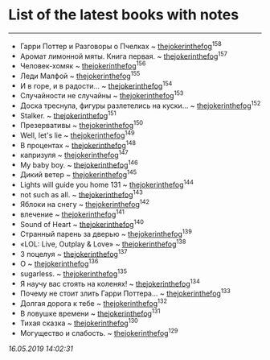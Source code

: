 # List of the latest books with notes
---

* Гарри Поттер и Разговоры о Пчелках ~ [thejokerinthefog](users/317/317244423-vkontakte)<sup>158</sup>
* Аромат лимонной мяты. Книга первая. ~ [thejokerinthefog](users/317/317244423-vkontakte)<sup>157</sup>
* Человек-хомяк ~ [thejokerinthefog](users/317/317244423-vkontakte)<sup>156</sup>
* Леди Малфой ~ [thejokerinthefog](users/317/317244423-vkontakte)<sup>155</sup>
* И в горе, и в радости... ~ [thejokerinthefog](users/317/317244423-vkontakte)<sup>154</sup>
* Случайности не случайны ~ [thejokerinthefog](users/317/317244423-vkontakte)<sup>153</sup>
* Доска треснула, фигуры разлетелись на куски... ~ [thejokerinthefog](users/317/317244423-vkontakte)<sup>152</sup>
* Stalker. ~ [thejokerinthefog](users/317/317244423-vkontakte)<sup>151</sup>
* Презервативы ~ [thejokerinthefog](users/317/317244423-vkontakte)<sup>150</sup>
* Well, let's lie ~ [thejokerinthefog](users/317/317244423-vkontakte)<sup>149</sup>
* В процентах ~ [thejokerinthefog](users/317/317244423-vkontakte)<sup>148</sup>
* капризуля ~ [thejokerinthefog](users/317/317244423-vkontakte)<sup>147</sup>
* My baby boy. ~ [thejokerinthefog](users/317/317244423-vkontakte)<sup>146</sup>
* Дикий ветер ~ [thejokerinthefog](users/317/317244423-vkontakte)<sup>145</sup>
* Lights will guide you home 131 ~ [thejokerinthefog](users/317/317244423-vkontakte)<sup>144</sup>
* not such as all. ~ [thejokerinthefog](users/317/317244423-vkontakte)<sup>143</sup>
* Яблоки на снегу ~ [thejokerinthefog](users/317/317244423-vkontakte)<sup>142</sup>
* влечение ~ [thejokerinthefog](users/317/317244423-vkontakte)<sup>141</sup>
* Sound of Heart ~ [thejokerinthefog](users/317/317244423-vkontakte)<sup>140</sup>
* Странный парень за дверью ~ [thejokerinthefog](users/317/317244423-vkontakte)<sup>139</sup>
* «LOL: Live, Outplay & Love» ~ [thejokerinthefog](users/317/317244423-vkontakte)<sup>138</sup>
* 3 поцелуя ~ [thejokerinthefog](users/317/317244423-vkontakte)<sup>137</sup>
* О ~ [thejokerinthefog](users/317/317244423-vkontakte)<sup>136</sup>
* sugarless. ~ [thejokerinthefog](users/317/317244423-vkontakte)<sup>135</sup>
* Я научу вас стоять на коленях! ~ [thejokerinthefog](users/317/317244423-vkontakte)<sup>134</sup>
* Почему не стоит злить Гарри Поттера... ~ [thejokerinthefog](users/317/317244423-vkontakte)<sup>133</sup>
* Долгая дорога к тебе ~ [thejokerinthefog](users/317/317244423-vkontakte)<sup>132</sup>
* В ловушке времени ~ [thejokerinthefog](users/317/317244423-vkontakte)<sup>131</sup>
* Тихая сказка ~ [thejokerinthefog](users/317/317244423-vkontakte)<sup>130</sup>
* Могущество и слабость. ~ [thejokerinthefog](users/317/317244423-vkontakte)<sup>129</sup>


_16.05.2019 14:02:31_
